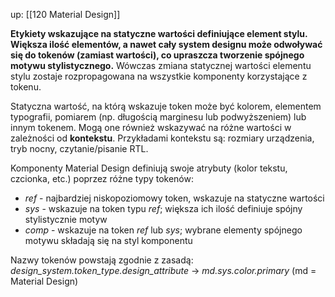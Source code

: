 up: [[120 Material Design]]

**Etykiety wskazujące na statyczne wartości definiujące element stylu. Większa ilość elementów, a nawet cały system designu może odwoływać się do tokenów (zamiast wartości), co upraszcza tworzenie spójnego motywu stylistycznego.** Wówczas zmiana statycznej wartości elementu stylu zostaje rozpropagowana na wszystkie komponenty korzystające z tokenu.

Statyczna wartość, na którą wskazuje token może być kolorem, elementem typografii, pomiarem (np. długością marginesu lub podwyższeniem) lub innym tokenem. Mogą one również wskazywać na różne wartości w zależności od **kontekstu**. Przykładami kontekstu są: rozmiary urządzenia, tryb nocny, czytanie/pisanie RTL.

Komponenty Material Design definiują swoje atrybuty (kolor tekstu, czcionka, etc.) poprzez różne typy tokenów:
- _ref_ - najbardziej niskopoziomowy token, wskazuje na statyczne wartości
- _sys_ - wskazuje na token typu _ref_; większa ich ilość definiuje spójny stylistycznie motyw
- _comp_ - wskazuje na token _ref_ lub _sys_; wybrane elementy spójnego motywu składają się na styl komponentu

Nazwy tokenów powstają zgodnie z zasadą:
_design_system.token_type.design_attribute_ -> _md.sys.color.primary_ (md = Material Design)


